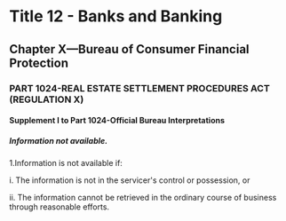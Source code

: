 
# Title 12 - Banks and Banking
## Chapter X—Bureau of Consumer Financial Protection
### PART 1024-REAL ESTATE SETTLEMENT PROCEDURES ACT (REGULATION X)
#### Supplement I to Part 1024-Official Bureau Interpretations
##### Information not available.

1.Information is not available if:

i. The information is not in the servicer's control or possession, or

ii. The information cannot be retrieved in the ordinary course of business through reasonable efforts.
